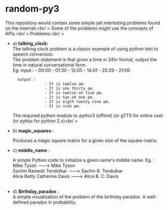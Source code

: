 # random-py3
This repository would contain some simple yet interesting problems found on the internet.<br/ >
Some of the problems might use the concepts of APIs.<br/ >
Problems:<br/ >
<ul>
  <li>a) <b>talking_clock:</b><br/>
  The talking clock problem is a classic example of using python text to speech conversion.<br/ >
  The problem statement is that given a time in 24hr format, output the time in natural conversational form.<br/ >
  Eg: input :  
               - 00:00
               - 01:30
               - 12:05
               - 14:01
               - 20:29
               - 21:00

      output :  
    			  - It is twelve am.
                  - It is one thirty am.
                  - It is twelve oh five pm.
                  - It is two oh one pm.
                  - It is eigth twenty nine pm.
                  - It is nine pm.
                
 The required python module is: pyttsx3 (offline) (or gTTS for online use) (or pyttsx for python 2.x)<br/ ></li>
  
 <li>b) <b>magic_squares</b> :<br/>
    <p>Produces a magic square matrix for a given size of the square matrix.</li>
 
  <li>c) <b>middle_name</b> : <br/>
    <p>A simple Python code to initialize a given name's middle name.
    Eg. : Mike Tyson ---> Mike Tyson<br/ >
          Sachin Ramesh Tendulkar ---> Sachin R. Tendulkar<br/ >
          Alice Betty Catherine Davis ---> Alice B. C. Davis</p><br/></li>
 
  <li>d) <b>Birthday_paradox</b> : <br/ >
    A simple visualization of the problem of the birthday paradox. A well-defined paradox in probability.</li>
    </ul>
